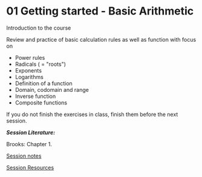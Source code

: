 # 01 Getting started - Basic Arithmetic

Introduction to the course

Review and practice of basic calculation rules as well as function with focus on

- Power rules
- Radicals ( = "roots")
- Exponents
- Logarithms
- Definition of a function
- Domain, codomain and range
- Inverse function
- Composite functions

If you do not finish the exercises in class, finish them before the next session.

**_Session Literature:_**

Brooks: Chapter 1.

[Session notes](https://drive.google.com/file/d/10DUxd8bwDvTrlXp2k5O9uYZmjONJIeNO/view?usp=sharing)

[Session Resources](https://viaucdk-my.sharepoint.com/:f:/g/personal/rib_viauc_dk/EghXF8209dVDlt1O_HZ1pBQBlAJpOv9rY2FdTBL7wytBfw?e=4BfKeR)
